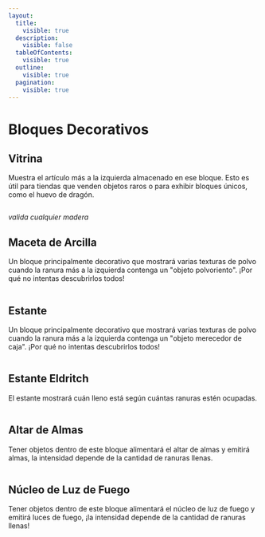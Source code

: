 ```yaml
---
layout:
  title:
    visible: true
  description:
    visible: false
  tableOfContents:
    visible: true
  outline:
    visible: true
  pagination:
    visible: true
---
```


# Bloques Decorativos

## Vitrina

Muestra el artículo más a la izquierda almacenado en ese bloque. Esto es útil para tiendas que venden objetos raros o para exhibir bloques únicos, como el huevo de dragón.

<figure><img src="../../.gitbook/assets/sprite_2 (1).png" alt=""><figcaption></figcaption></figure>

_valida cualquier madera_

## Maceta de Arcilla

Un bloque principalmente decorativo que mostrará varias texturas de polvo cuando la ranura más a la izquierda contenga un "objeto polvoriento". ¡Por qué no intentas descubrirlos todos!

<figure><img src="../../.gitbook/assets/sprite_0 (1).png" alt=""><figcaption></figcaption></figure>

## Estante

Un bloque principalmente decorativo que mostrará varias texturas de polvo cuando la ranura más a la izquierda contenga un "objeto merecedor de caja". ¡Por qué no intentas descubrirlos todos!

<figure><img src="../../.gitbook/assets/sprite_3.png" alt=""><figcaption></figcaption></figure>

## Estante Eldritch

El estante mostrará cuán lleno está según cuántas ranuras estén ocupadas.

<figure><img src="../../.gitbook/assets/sprite_4.png" alt=""><figcaption></figcaption></figure>

## Altar de Almas

Tener objetos dentro de este bloque alimentará el altar de almas y emitirá almas, la intensidad depende de la cantidad de ranuras llenas.

<figure><img src="../../.gitbook/assets/sprite_6.png" alt=""><figcaption></figcaption></figure>

## Núcleo de Luz de Fuego

Tener objetos dentro de este bloque alimentará el núcleo de luz de fuego y emitirá luces de fuego, ¡la intensidad depende de la cantidad de ranuras llenas!

<figure><img src="../../.gitbook/assets/sprite_5 (1).png" alt=""><figcaption></figcaption></figure>
